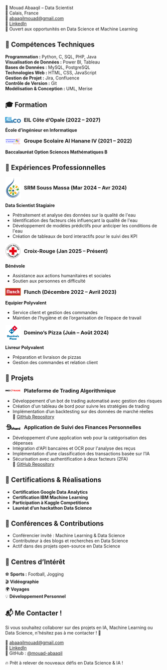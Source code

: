 🚀 Mouad Abaaqil – Data Scientist  
📍 Calais, France  
📧 abaaqilmouad@gmail.com  
🔗 [LinkedIn](https://www.linkedin.com/in/mouad-abaaqil)  
📌 Ouvert aux opportunités en Data Science et Machine Learning  

## 🔧 Compétences Techniques  
**Programmation :** Python, C, SQL, PHP, Java  
**Visualisation de Données :** Power BI, Tableau  
**Bases de Données :** MySQL, PostgreSQL  
**Technologies Web :** HTML, CSS, JavaScript  
**Gestion de Projet :** Jira, Confluence  
**Contrôle de Version :** Git  
**Modélisation & Conception :** UML, Merise  

## 🎓 Formation  
<div style="display: flex; align-items: center; gap: 10px;">
    <img src="assets/logos/eilco.png" width="50"/>
    <h3 style="margin: 0; align-self: center;">EIL Côte d’Opale (2022 – 2027)</h3>
</div>

**École d’ingénieur en Informatique**

<div style="display: flex; align-items: center; gap: 10px;">
    <img src="assets/logos/alhanane4.png" width="50"/>
    <h3 style="margin: 0; align-self: center;">Groupe Scolaire Al Hanane IV (2021 – 2022)</h3>
</div>

**Baccalauréat Option Sciences Mathématiques B** 

## 💼 Expériences Professionnelles  
<div style="display: flex; align-items: center; gap: 10px;">
    <img src="assets/logos/srmsm.png" width="50"/>
    <h3 style="margin: 0; align-self: center;">SRM Souss Massa (Mar 2024 – Avr 2024)</h3>
</div>

**Data Scientist Stagiaire**  
- Prétraitement et analyse des données sur la qualité de l'eau  
- Identification des facteurs clés influençant la qualité de l'eau  
- Développement de modèles prédictifs pour anticiper les conditions de l'eau  
- Création de tableaux de bord interactifs pour le suivi des KPI  

<div style="display: flex; align-items: center; gap: 10px;">
    <img src="assets/logos/croixrouge.png" width="50"/>
    <h3 style="margin: 0; align-self: center;">Croix-Rouge (Jan 2025 – Présent)</h3>
</div>

**Bénévole**  
- Assistance aux actions humanitaires et sociales  
- Soutien aux personnes en difficulté  

<div style="display: flex; align-items: center; gap: 10px;">
    <img src="assets/logos/flunch.png" width="50"/>
    <h3 style="margin: 0; align-self: center;">Flunch (Décembre 2022 – Avril 2023)</h3>
</div>

**Equipier Polyvalent**  
- Service client et gestion des commandes  
- Maintien de l’hygiène et de l’organisation de l’espace de travail  

<div style="display: flex; align-items: center; gap: 10px;">
    <img src="assets/logos/dominos.png" width="50"/>
    <h3 style="margin: 0; align-self: center;">Domino’s Pizza (Juin – Août 2024)</h3>
</div>

**Livreur Polyvalent**  
- Préparation et livraison de pizzas  
- Gestion des commandes et relation client  

## 📌 Projets  
<div style="display: flex; align-items: center; gap: 10px;">
    <img src="assets/logos/inoxtrade.png" width="50"/>
    <h3 style="margin: 0; align-self: center;">Plateforme de Trading Algorithmique</h3>
</div>

- Développement d'un bot de trading automatisé avec gestion des risques  
- Création d'un tableau de bord pour suivre les stratégies de trading  
- Implémentation d’un backtesting sur des données de marché réelles  
🔗 [GitHub Repository](https://github.com/mouad-abaaqil)  

<div style="display: flex; align-items: center; gap: 10px;">
    <img src="assets/logos/dirhami.png" width="50"/>
    <h3 style="margin: 0; align-self: center;">Application de Suivi des Finances Personnelles</h3>
</div>

- Développement d'une application web pour la catégorisation des dépenses  
- Intégration d'API bancaires et OCR pour l'analyse des reçus  
- Implémentation d’une classification des transactions basée sur l’IA  
- Sécurisation avec authentification à deux facteurs (2FA)  
🔗 [GitHub Repository](https://github.com/mouad-abaaqil)  

## 📜 Certifications & Réalisations  

- **Certification Google Data Analytics**  
- **Certification IBM Machine Learning**  
- **Participation à Kaggle Competitions**  
- **Lauréat d’un hackathon Data Science**  

## 🎤 Conférences & Contributions 

- Conférencier invité : Machine Learning & Data Science  
- Contributeur à des blogs et recherches en Data Science  
- Actif dans des projets open-source en Data Science  

## 🎯 Centres d’Intérêt  

⚽ **Sports :** Football, Jogging  
🎬 **Vidéographie**  
🌍 **Voyages**  
💡 **Développement Personnel**  

## 📬 Me Contacter !  

Si vous souhaitez collaborer sur des projets en IA, Machine Learning ou Data Science, n'hésitez pas à me contacter ! 🚀  

📧 abaaqilmouad@gmail.com  
🔗 [LinkedIn](https://www.linkedin.com/in/mouad-abaaqil)  
📌 GitHub : [@mouad-abaaqil](https://github.com/mouad-abaaqil)  

🔥 Prêt à relever de nouveaux défis en Data Science & IA !
